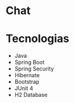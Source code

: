 # Chat

# Tecnologias 

- Java
- Spring Boot
- Spring Security
- Hibernate
- Bootstrap
- JUnit 4
- H2 Database
